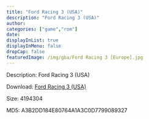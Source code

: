 ```yaml
---
title: "Ford Racing 3 (USA)"
description: "Ford Racing 3 (USA)"
author: 
categories: ["game","rom"]
date: 
displayInList: true
displayInMenu: false
dropCap: false
featuredImage: /img/gba/Ford Racing 3 [Europe].jpg
---
```


Description: Ford Racing 3 (USA)

Download: <a style="text-decoration:underline;" href="https://mega.nz/#!OTJk1KxZ!_N2c9lEIqp-qZ5r7frTRw3Z1rlmD_vBMNe4hOYKY3TE" target = "_blank" rel = "nofollow" > Ford Racing 3 (USA)</a>

Size: 4194304

MD5: A3B2DD184E80764A1A3C0D7799089327

